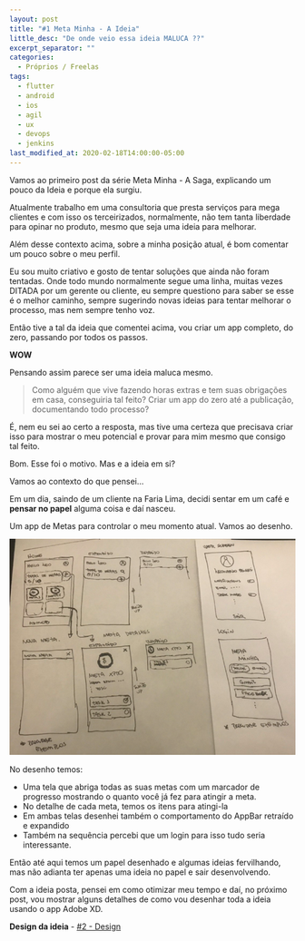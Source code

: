 ```yaml
---
layout: post
title: "#1 Meta Minha - A Ideia"
little_desc: "De onde veio essa ideia MALUCA ??"
excerpt_separator: ""
categories:
  - Próprios / Freelas
tags:
  - flutter
  - android
  - ios
  - agil
  - ux
  - devops
  - jenkins
last_modified_at: 2020-02-18T14:00:00-05:00
---
```



Vamos ao primeiro post da série Meta Minha - A Saga, explicando um pouco da Ideia e porque ela surgiu.

Atualmente trabalho em uma consultoria que presta serviços para mega clientes e com isso os terceirizados, normalmente, não tem tanta liberdade para opinar no produto, mesmo que seja uma ideia para melhorar. 

Além desse contexto acima, sobre a minha posição atual, é bom comentar um pouco sobre o meu perfil.

Eu sou muito criativo e gosto de tentar soluções que ainda não foram tentadas. Onde todo mundo normalmente segue uma linha, muitas vezes DITADA por um gerente ou cliente, eu sempre questiono para saber se esse é o melhor caminho, sempre sugerindo novas ideias para tentar melhorar o processo, mas nem sempre tenho voz.

Então tive a tal da ideia que comentei acima, vou criar um app completo, do zero, passando por todos os passos. 

**WOW**

Pensando assim parece ser uma ideia maluca mesmo. 

> Como alguém que vive fazendo horas extras e tem suas obrigações em casa, conseguiria tal feito? Criar um app do zero até a publicação, documentando todo processo?

É, nem eu sei ao certo a resposta, mas tive uma certeza que precisava criar isso para mostrar o meu potencial e provar para mim mesmo que consigo tal feito.

Bom. Esse foi o motivo. Mas e a ideia em si? 

Vamos ao contexto do que pensei...

Em um dia, saindo de um cliente na Faria Lima, decidi sentar em um café e **pensar no papel** alguma coisa e daí nasceu.

Um app de Metas para controlar o meu momento atual. Vamos ao desenho.

<img src="assets/img/metaminha/1-desenho-ideia.png" alt="">

No desenho temos:
* Uma tela que abriga todas as suas metas com um marcador de progresso mostrando o quanto você já fez para atingir a meta.
* No detalhe de cada meta, temos os itens para atingi-la
* Em ambas telas desenhei também o comportamento do AppBar retraído e expandido
* Também na sequência percebi que um login para isso tudo seria interessante.

Então até aqui temos um papel desenhado e algumas ideias fervilhando, mas não adianta ter apenas uma ideia no papel e sair desenvolvendo. 

Com a ideia posta, pensei em como otimizar meu tempo e daí, no próximo post, vou mostrar alguns detalhes de como vou desenhar toda a ideia usando o app Adobe XD.

**Design da ideia** - <a href="/meta-minha-design" target="_blank">#2 - Design</a>